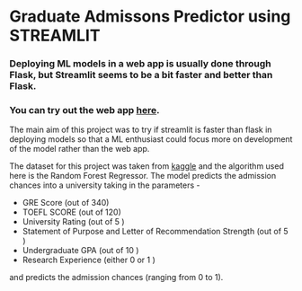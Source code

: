 # Graduate Admissons Predictor using STREAMLIT

### Deploying ML models in a web app is usually done through Flask, but **Streamlit** seems to be a bit faster and better than Flask.
### You can try out the web app [here](https://grad-adm.herokuapp.com/).

The main aim of this project was to try if streamlit is faster than flask in deploying models so that a ML enthusiast could focus more on development of the model rather than the web app.

The dataset for this project was taken from [kaggle](https://www.kaggle.com/mohansacharya/graduate-admissions) and the algorithm used here is the Random Forest Regressor. The model predicts the admission chances into a university taking in the parameters - 

* GRE Score (out of 340)
* TOEFL SCORE (out of 120)
* University Rating (out of 5 )
* Statement of Purpose and Letter of Recommendation Strength (out of 5 )
* Undergraduate GPA (out of 10 )
* Research Experience (either 0 or 1 )

and predicts the admission chances (ranging from 0 to 1).



